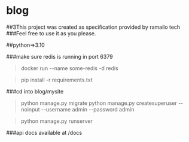 # blog
##3This project was created as specification provided by ramailo tech
###Feel free to use it as you please.

##python=>3.10

###make sure redis is running in port 6379

> docker run --name some-redis -d redis

> pip install -r requirements.txt

###cd into blog/mysite

> python manage.py migrate
> python manage.py createsuperuser --noinput --username admin --password admin

> python manage.py runserver

###api docs available at /docs

